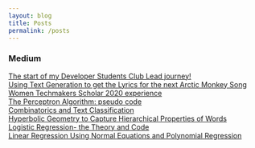 ```yaml
---
layout: blog
title: Posts
permalink: /posts
---
```


<!-- Write the Post page here -->
<div class="main">
    <div class="post-wrap archive">   
        <h3>Medium</h3>
            <article class="archive-item">
                <a class="archive-item-link" href="https://medium.com/@rajwrita/the-start-of-my-developer-students-club-lead-journey-52d6fea64170" target="_blank" rel="noopener noreferrer">The start of my Developer Students Club Lead journey!</a>
            </article>
            <article class="archive-item">
                <a class="archive-item-link" href="https://medium.com/@rajwrita/using-text-generation-to-get-the-lyrics-for-the-next-arctic-monkey-song-f7c93a882c6f" target="_blank" rel="noopener noreferrer">Using Text Generation to get the Lyrics for the next Arctic Monkey Song</a>
            </article>
            <article class="archive-item">
                <a class="archive-item-link" href="https://medium.com/@rajwrita/women-techmakers-scholar-2020-experience-70588edaa372" target="_blank" rel="noopener noreferrer">Women Techmakers Scholar 2020 experience</a>
            </article>
            <article class="archive-item">
                <a class="archive-item-link" href="https://medium.com/@rajwrita/the-perceptron-algorithm-pseudo-code-d739e27f9839" target="_blank" rel="noopener noreferrer">The Perceptron Algorithm: pseudo code</a>
            </article>  
            <article class="archive-item">
                <a class="archive-item-link" href="https://medium.com/@rajwrita/combinatorics-and-text-classification-eed505624881" target="_blank" rel="noopener noreferrer">Combinatorics and Text Classification</a>
            </article> 
      <article class="archive-item">
                <a class="archive-item-link" href="https://medium.com/@rajwrita/hyperbolic-geometry-to-capture-hierarchical-properties-of-words-57aca80aef5f" target="_blank" rel="noopener noreferrer">Hyperbolic Geometry to Capture Hierarchical Properties of Words</a>
            </article> 
      <article class="archive-item">
                <a class="archive-item-link" href="https://medium.com/@rajwrita/logistic-regression-the-the-e8ed646e6a29" target="_blank" rel="noopener noreferrer">Logistic Regression- the Theory and Code</a>
            </article> 
      <article class="archive-item">
                <a class="archive-item-link" href="https://medium.com/@rajwrita/linear-regression-using-normal-equations-3c972cb77c74" target="_blank" rel="noopener noreferrer">Linear Regression Using Normal Equations and Polynomial Regression</a>
            </article> 
    </div>
</div>
